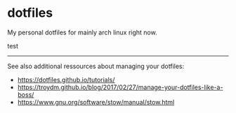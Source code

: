 # dotfiles
My personal dotfiles for mainly arch linux right now.

test

---
See also additional ressources about managing your dotfiles:

- https://dotfiles.github.io/tutorials/
- https://troydm.github.io/blog/2017/02/27/manage-your-dotfiles-like-a-boss/
- https://www.gnu.org/software/stow/manual/stow.html
